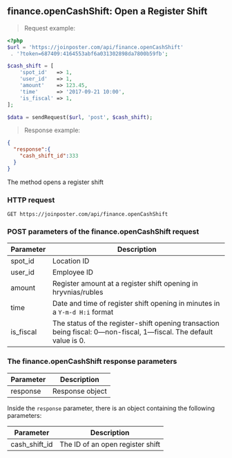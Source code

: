 ## finance.openCashShift: Open a Register Shift

> Request example:

```php
<?php
$url = 'https://joinposter.com/api/finance.openCashShift'
 . '?token=687409:4164553abf6a031302898da7800b59fb';

$cash_shift = [
    'spot_id'   => 1,
    'user_id'   => 1,
    'amount'    => 123.45,
    'time'      => '2017-09-21 10:00',
    'is_fiscal' => 1,
];

$data = sendRequest($url, 'post', $cash_shift);
```

> Response example:

```json
{  
  "response":{  
    "cash_shift_id":333
  }
}
```

The method opens a register shift

### HTTP request

`GET https://joinposter.com/api/finance.openCashShift`

### POST parameters of the finance.openCashShift request

Parameter | Description
--------- | -----------
spot_id | Location ID
user_id | Employee ID
amount | Register amount at a register shift opening in hryvnias/rubles
time | Date and time of register shift opening in minutes in a `Y-m-d H:i` format
is_fiscal | The status of the register-shift opening transaction being fiscal: 0—non-fiscal, 1—fiscal. The default value is 0.

### The finance.openCashShift response parameters

Parameter | Description
--------- | -----------
response | Response object

Inside the `response` parameter, there is an object containing the following parameters:

Parameter | Description
--------- | -----------
cash_shift_id | The ID of an open register shift

